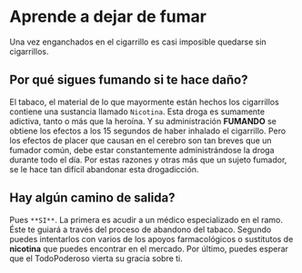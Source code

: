 

# Aprende a dejar de fumar

Una vez enganchados en el cigarrillo es casi imposible quedarse sin cigarrillos.

## Por qué sigues fumando si te hace daño?

El tabaco, el material de lo que mayormente están hechos los cigarrillos contiene una
sustancia llamado `Nicotina`. Esta droga es sumamente adictiva, tanto o más que la heroína.
Y su administración **FUMANDO** se obtiene los efectos a los 15 segundos de haber inhalado
el cigarrillo. Pero los efectos de placer que causan en el cerebro son tan breves que
un fumador común, debe estar constantemente administrándose la droga durante todo el día.
Por estas razones y otras más que un sujeto fumador, se le hace tan difícil abandonar 
esta drogadicción.

## Hay algún camino de salida?

Pues `**SI**`.
La primera es acudir a un médico especializado en el ramo. Éste te guiará a través del
proceso de abandono del tabaco.
Segundo puedes intentarlos con varios de los apoyos farmacológicos o sustitutos de 
**nicotina** que puedes encontrar en el mercado.
Por último, puedes esperar que el TodoPoderoso vierta su gracia sobre ti.